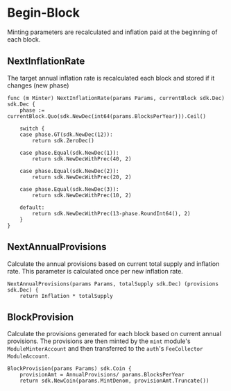 <!--
order: 3
-->

# Begin-Block

Minting parameters are recalculated and inflation
paid at the beginning of each block.

## NextInflationRate

The target annual inflation rate is recalculated each block and stored if it changes (new phase)

```
func (m Minter) NextInflationRate(params Params, currentBlock sdk.Dec) sdk.Dec {
	phase := currentBlock.Quo(sdk.NewDec(int64(params.BlocksPerYear))).Ceil()

	switch {
	case phase.GT(sdk.NewDec(12)):
		return sdk.ZeroDec()

	case phase.Equal(sdk.NewDec(1)):
		return sdk.NewDecWithPrec(40, 2)

	case phase.Equal(sdk.NewDec(2)):
		return sdk.NewDecWithPrec(20, 2)

	case phase.Equal(sdk.NewDec(3)):
		return sdk.NewDecWithPrec(10, 2)

	default:
		return sdk.NewDecWithPrec(13-phase.RoundInt64(), 2)
	}
}
```

## NextAnnualProvisions

Calculate the annual provisions based on current total supply and inflation
rate. This parameter is calculated once per new inflation rate. 

```
NextAnnualProvisions(params Params, totalSupply sdk.Dec) (provisions sdk.Dec) {
	return Inflation * totalSupply
```

## BlockProvision

Calculate the provisions generated for each block based on current annual provisions. The provisions are then minted by the `mint` module's `ModuleMinterAccount` and then transferred to the `auth`'s `FeeCollector` `ModuleAccount`.

```
BlockProvision(params Params) sdk.Coin {
	provisionAmt = AnnualProvisions/ params.BlocksPerYear
	return sdk.NewCoin(params.MintDenom, provisionAmt.Truncate())
```
